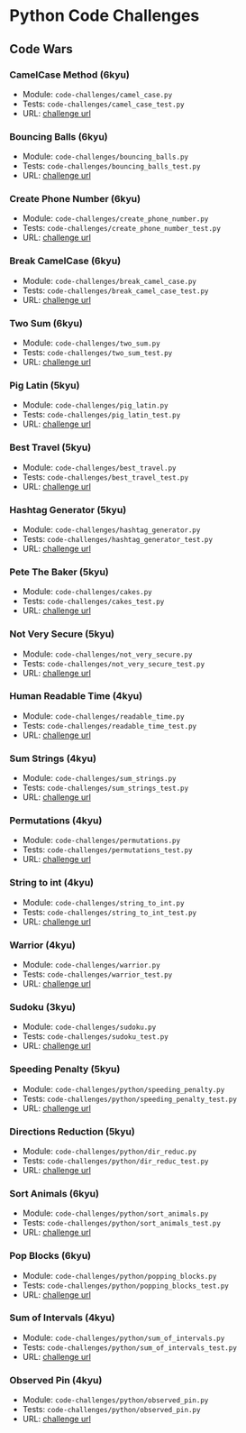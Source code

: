 # Python Code Challenges
## Code Wars
### CamelCase Method (6kyu)
  * Module: `code-challenges/camel_case.py`
  * Tests: `code-challenges/camel_case_test.py`
  * URL: [challenge url](https://www.codewars.com/kata/587731fda577b3d1b0001196)
### Bouncing Balls (6kyu)
  * Module: `code-challenges/bouncing_balls.py`
  * Tests: `code-challenges/bouncing_balls_test.py`
  * URL: [challenge url](https://www.codewars.com/kata/5544c7a5cb454edb3c000047)
### Create Phone Number (6kyu)
  * Module: `code-challenges/create_phone_number.py`
  * Tests: `code-challenges/create_phone_number_test.py`
  * URL: [challenge url](https://www.codewars.com/kata/525f50e3b73515a6db000b83)
### Break CamelCase (6kyu)
  * Module: `code-challenges/break_camel_case.py`
  * Tests: `code-challenges/break_camel_case_test.py`
  * URL: [challenge url](https://www.codewars.com/kata/5208f99aee097e6552000148)
### Two Sum (6kyu)
  * Module: `code-challenges/two_sum.py`
  * Tests: `code-challenges/two_sum_test.py`
  * URL: [challenge url](https://www.codewars.com/kata/52c31f8e6605bcc646000082)
### Pig Latin (5kyu)
  * Module: `code-challenges/pig_latin.py`
  * Tests: `code-challenges/pig_latin_test.py`
  * URL: [challenge url](https://www.codewars.com/kata/520b9d2ad5c005041100000f)
### Best Travel (5kyu)
  * Module: `code-challenges/best_travel.py`
  * Tests: `code-challenges/best_travel_test.py`
  * URL: [challenge url](https://www.codewars.com/kata/55e7280b40e1c4a06d0000aa)
### Hashtag Generator (5kyu)
  * Module: `code-challenges/hashtag_generator.py`
  * Tests: `code-challenges/hashtag_generator_test.py`
  * URL: [challenge url](https://www.codewars.com/kata/52449b062fb80683ec000024)
### Pete The Baker (5kyu)
  * Module: `code-challenges/cakes.py`
  * Tests: `code-challenges/cakes_test.py`
  * URL: [challenge url](https://www.codewars.com/kata/525c65e51bf619685c000059)
### Not Very Secure (5kyu)
  * Module: `code-challenges/not_very_secure.py`
  * Tests: `code-challenges/not_very_secure_test.py`
  * URL: [challenge url](https://www.codewars.com/kata/526dbd6c8c0eb53254000110)
### Human Readable Time (4kyu)
  * Module: `code-challenges/readable_time.py`
  * Tests: `code-challenges/readable_time_test.py`
  * URL: [challenge url](https://www.codewars.com/kata/52742f58faf5485cae000b9a)
### Sum Strings (4kyu)
  * Module: `code-challenges/sum_strings.py`
  * Tests: `code-challenges/sum_strings_test.py`
  * URL: [challenge url](https://www.codewars.com/kata/5324945e2ece5e1f32000370)
### Permutations (4kyu)
  * Module: `code-challenges/permutations.py`
  * Tests: `code-challenges/permutations_test.py`
  * URL: [challenge url](https://www.codewars.com/kata/5254ca2719453dcc0b00027d)
### String to int (4kyu)
  * Module: `code-challenges/string_to_int.py`
  * Tests: `code-challenges/string_to_int_test.py`
  * URL: [challenge url](https://www.codewars.com/kata/525c7c5ab6aecef16e0001a5)
### Warrior (4kyu)
  * Module: `code-challenges/warrior.py`
  * Tests: `code-challenges/warrior_test.py`
  * URL: [challenge url](https://www.codewars.com/kata/5941c545f5c394fef900000c)
### Sudoku (3kyu)
  * Module: `code-challenges/sudoku.py`
  * Tests: `code-challenges/sudoku_test.py`
  * URL: [challenge url](https://www.codewars.com/kata/5296bc77afba8baa690002d7)
### Speeding Penalty (5kyu)
  * Module: `code-challenges/python/speeding_penalty.py`
  * Tests: `code-challenges/python/speeding_penalty_test.py`
  * URL: [challenge url](https://www.codewars.com/kata/5a05a4d206d5b61ba70000f9)
### Directions Reduction (5kyu)
  * Module: `code-challenges/python/dir_reduc.py`
  * Tests: `code-challenges/python/dir_reduc_test.py`
  * URL: [challenge url](https://www.codewars.com/kata/550f22f4d758534c1100025a)
### Sort Animals (6kyu)
  * Module: `code-challenges/python/sort_animals.py`
  * Tests: `code-challenges/python/sort_animals_test.py`
  * URL: [challenge url](https://www.codewars.com/kata/58ff1c8b13b001a5a50005b4)
### Pop Blocks (6kyu)
  * Module: `code-challenges/python/popping_blocks.py`
  * Tests: `code-challenges/python/popping_blocks_test.py`
  * URL: [challenge url](https://www.codewars.com/kata/651bfcbcdb0e8b104175b97e)
### Sum of Intervals (4kyu)
  * Module: `code-challenges/python/sum_of_intervals.py`
  * Tests: `code-challenges/python/sum_of_intervals_test.py`
  * URL: [challenge url](https://www.codewars.com/kata/52b7ed099cdc285c300001cd)
### Observed Pin (4kyu)
  * Module: `code-challenges/python/observed_pin.py`
  * Tests: `code-challenges/python/observed_pin.py`
  * URL: [challenge url](https://www.codewars.com/kata/5263c6999e0f40dee200059d)